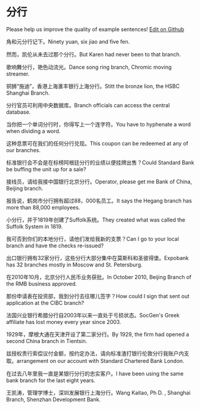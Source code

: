 # 分行

Please help us improve the quality of example sentences! [Edit on Github](https://github.com/jiyushe/jiyu-example-sentence-source/blob/main/chinese/fenhang.md)

<p><span class="chinese">角和元分行记下。</span><span class="english">Ninety yuan, six jiao and five fen.</span></p>

<p><span class="chinese">然而，凯伦从未去过那个分行。</span><span class="english">But Karen had never been to that branch.</span></p>

<p><span class="chinese">歌响舞分行，艳色动流光。</span><span class="english">Dance song ring branch, Chromic moving streamer.</span></p>

<p><span class="chinese">铜狮“施迪”，香港上海滙丰银行上海分行。</span><span class="english">Stitt the bronze lion, the HSBC Shanghai Branch.</span></p>

<p><span class="chinese">分行官员可利用中央数据库。</span><span class="english">Branch officials can access the central database.</span></p>

<p><span class="chinese">当你把一个单词分行时，你得写上一个连字符。</span><span class="english">You have to hyphenate a word when dividing a word.</span></p>

<p><span class="chinese">这种息票可在我们的任何分行兑现。</span><span class="english">This coupon can be redeemed at any of our branches.</span></p>

<p><span class="chinese">标准银行会不会是在标榜阿根廷分行的业绩以便挂牌出售？</span><span class="english">Could Standard Bank be buffing the unit up for a sale?</span></p>

<p><span class="chinese">接线员，请给我接中国银行北京分行。</span><span class="english">Operator, please get me Bank of China, Beijing branch.</span></p>

<p><span class="chinese">报告说，鹤岗市分行拥有超过88，000名员工。</span><span class="english">It says the Hegang branch has more than 88,000 employees.</span></p>

<p><span class="chinese">小分行，并于1819年创建了Suffolk系统。</span><span class="english">They created what was called the Suffolk System   in 1819.</span></p>

<p><span class="chinese">我可否到你们的本地分行，请他们发给我新的支票？</span><span class="english">Can I go to your local branch and have the checks re-issued?</span></p>

<p><span class="chinese">出口银行拥有32家分行，这些分行大部分集中在莫斯科和圣彼得堡。</span><span class="english">Expobank has 32 branches mostly in Moscow and St. Petersburg.</span></p>

<p><span class="chinese">在2010年10月，北京分行人民币业务获批。</span><span class="english">In October 2010, Beijing Branch of the RMB business approved.</span></p>

<p><span class="chinese">那份申请表在投资部，我到分行去往哪儿签字？</span><span class="english">How could I sign that sent out application at the CIBC branch?</span></p>

<p><span class="chinese">法国兴业银行希腊分行自2003年以来一直处于亏损状态。</span><span class="english">SocGen's Greek affiliate has lost money every year since 2003.</span></p>

<p><span class="chinese">1929年，摩根大通在天津开设了第二家分行。</span><span class="english">By 1929, the firm had opened a second China branch in Tientsin.</span></p>

<p><span class="chinese">兹授权贵行索偿议付金额，按约定办法，请向标准渣打银行伦敦分行我账户内支取。</span><span class="english">arrangement on our account with Standard Chartered Bank London.</span></p>

<p><span class="chinese">在过去八年里我一直是某银行分行的忠实客户。</span><span class="english">I have been using the same bank branch for the last eight years.</span></p>

<p><span class="chinese">王凯涛，管理学博士，深圳发展银行上海分行。</span><span class="english">Wang Kaitao, Ph D. , Shanghai Branch, Shenzhan Development Bank.</span></p>

